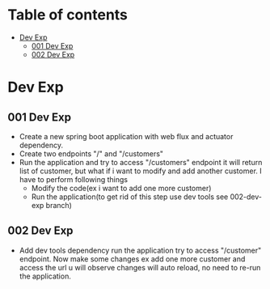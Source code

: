 # Table of contents
- [Dev Exp](#dev-exp)
   - [001 Dev Exp](#001-dev-exp)
   - [002 Dev Exp](#002-dev-exp)
 
# Dev Exp
## 001 Dev Exp
- Create a new spring boot application with web flux and actuator dependency.
- Create two endpoints "/" and "/customers"
- Run the application and try to access "/customers" endpoint it will return list of customer, but what if i want to modify and add another customer. I have to perform following things
   - Modify the code(ex i want to add one more customer)
   - Run the application(to get rid of this step use dev tools see 002-dev-exp branch)
 

## 002 Dev Exp
- Add dev tools dependency run the application try to access "/customer" endpoint. Now make some changes ex add one more customer and access the url u will observe changes will auto reload, no need to re-run the application.

